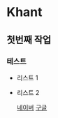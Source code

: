 # Khant
##  첫번째 작업
### 테스트
- 리스트 1
- 리스트 2

  [네이버](http://www.naver.com)
  [구글](http://google.com)
